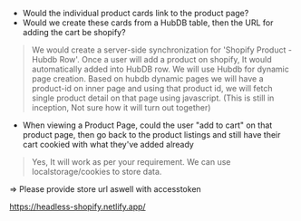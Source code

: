 - Would the individual product cards link to the product page?
- Would we create these cards from a HubDB table, then the URL for adding the cart be shopify?
> We would create a server-side synchronization for 'Shopify Product - Hubdb Row'. Once a user will add a product on shopify, It would automatically added into HubDB row. We will use Hubdb for dynamic page creation. Based on hubdb dynamic pages we will have a product-id on inner page and using that product id, we will fetch single product detail on that page using javascript.  (This is still in inception, Not sure how it will turn out together)

- When viewing a Product Page, could the user "add to cart" on that product page, then go back to the product listings and still have their cart cookied with what they've added already
> Yes, It will work as per your requirement. We can use localstorage/cookies to store data.

=> Please provide store url aswell with accesstoken 

https://headless-shopify.netlify.app/